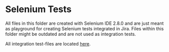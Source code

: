 # Selenium Tests
All files in this folder are created with Selenium IDE 2.8.0 and are just meant as playground for creating Selenium tests integrated in Jira. Files within this folder might be outdated and are not used as integration tests. 

All integration test-files are located [here](../../java/it/org/catrobat/jira/adminhelper/).
